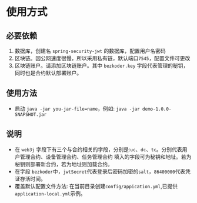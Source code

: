 # 使用方式
## 必要依赖
1. 数据库，创建名 `spring-security-jwt` 的数据库，配置用户名密码
2. 区块链。因公网速度很慢，所以采用私有链，默认端口`7545`，配置文件可更改
3. 区块链账户。请添加区块链账户。其中 `bezkoder.key` 字段代表管理的秘钥，同时也是合约默认部署账户。

## 使用方法
- 启动 `java -jar you-jar-file=name`，例如: `java -jar demo-1.0.0-SNAPSHOT.jar`

## 说明
- 在 `web3j` 字段下有三个与合约相关的字段，分别是:`uc`、`dc`、`tc`。分别代表用户管理合约、设备管理合约、任务管理合约
填入的字段可为秘钥和地址。若为秘钥则部署新合约，若为地址则加载合约。
- 在字段 `bezkoder`中，`jwtSecret`代表登录后密码加密的`salt`，`86400000`代表凭证存活时间。
- 覆盖默认配置文件方法: 在当前目录创建`config/appication.yml`,已提供 `application-local.yml`示例。

